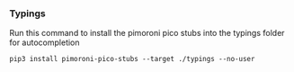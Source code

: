 ### Typings

Run this command to install the pimoroni pico stubs into the typings folder for autocompletion

```
pip3 install pimoroni-pico-stubs --target ./typings --no-user
```
